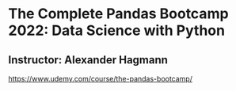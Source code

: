 # The Complete Pandas Bootcamp 2022: Data Science with Python
## Instructor: Alexander Hagmann
https://www.udemy.com/course/the-pandas-bootcamp/
